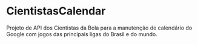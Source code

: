 # CientistasCalendar


Projeto de API dos Cientistas da Bola para a manutenção de calendário do Google com jogos das principais ligas do Brasil e do mundo.
